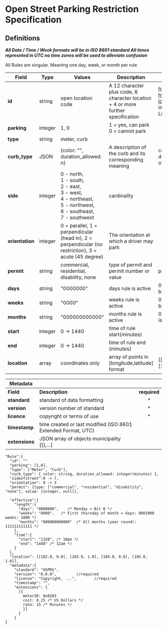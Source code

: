 # Open Street Parking Restriction Specification
## Definitions
***All Date / Time / Week formats will be in ISO 8601 standard
All times represnted in UTC no time zones will be used to alleviate confusion***

All Rules are singular. Meaning one day, week, or month per rule

Field | Type | Values | Description | Properties
--|--|--|--|--|
**id**|string| open location code | A 12 character plus code, 8 character location + 4 or more further specification | http://openlocationcode.com/<br>https://github.com/google/open-location-code implementations(Apache-2.0 License)
**parking**| integer | 1, 0 | 1 = yes, can park <br> 0 = cannot park|
**type**| string| meter, curb |  |
**curb_type**| JSON | {color: "", duration_allowed: n} | A description of the curb and its corresponding meaning | color(string), duration_allowed(integer number of minutes allowed to park)
**side**| integer | 0 - north,<br> 1 - south,<br> 2 - east,<br> 3 - west,<br> 4 - northeast,<br> 5 - northwest,<br> 6 - southeast,<br> 7 - southwest | cardinality |
**orientation**| integer | 0 = parallel, 1 = perpendicular (head in), 2 = perpendicular (no restriction), 3 = acute (45 degree) | The orientation at which a driver may park |
**permit**| string|  commercial, residential, disability, none| type of permit and permit number or value |prop: 'value', null
**days**|string| "0000000" | days rule is active | 0 = not active, 1 = active, First bit is Monday
**weeks**|string| "0000" | weeks rule is active | 0 = not active, 1 = active, First bit is first week
**months**| string | "000000000000" | months rule is active | 0=not active, 1 = active, First bit is January
**start**| integer | 0 -> 1440 | time of rule start(minutes)|
**end**| integer | 0 -> 1440 | time of rule end (minutes)|
**location**|array | coordinates only | array of points in [longitude,latitude] format  | [[102.0, 0.0], [103.0, 1.0], [104.0, 0.0], [105.0, 1.0]]

Metadata| | |
--|--|:--:
**Field**| **Description**| **required**
**standard**| standard of data formatting | *
**version**| version number of standard| *
**licence**| copyright or terms of use| *
**timestamp**| time created or last modified (ISO 8601 Extended Format, UTC)|
**extensions**| JSON array of objects  municipality [{},...] |
```
"Rule":{
  "id": ""
  "parking": [1,0],
  "type": ["Meter", "Curb"],
  "curb_type": { color: string, duration_allowed: integer(minutes) },
  "sideofstreet":0 -> 7,
  "orientation": 0 -> 3
  "permit": {type: ["commercial", "residential", "disability", "none"], value: [integer, null]},

  "effective":{
    "length":{
      "days": "0000000",    /* Monday = Bit 0 */
      "weeks": "0000",   /* First thursday of month = days: 0001000 weeks: 1000 */
      "months": "000000000000"  /* All months (year round): 111111111111 */
    },
    "time":{
      "start": "1320", /* 10pm */
      "end": "1440" /* 12am */
    }
  },
  "location": [[102.0, 0.0], [103.0, 1.0], [104.0, 0.0], [105.0, 1.0]],
  "metadata":{
    "standard": "OSPRS",
    "version": "0.0.0", 		//required
    "license": "Copyright, ...",	    //required
    "timestamp": "",
    "extensions": {
      [{
        meterID: 0x0203
        cost: 0.25 /* US Dollars */
        rate: 15 /* Minutes */
        }]
      }
    }
}
  ```
